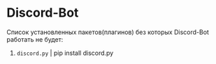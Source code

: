 <h1>Discord-Bot</h1>

Список установленных пакетов(плагинов) без которых Discord-Bot работать не будет:

1) `discord.py` | pip install discord.py
